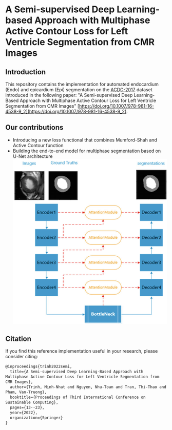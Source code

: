 # A Semi-supervised Deep Learning-based Approach with Multiphase Active Contour Loss for Left Ventricle Segmentation from CMR Images 
## Introduction
This repository contains the implementation for automated endocardium (Endo) and epicardium (Epi) segmentation on the [ACDC-2017](https://www.creatis.insa-lyon.fr/Challenge/acdc/index.html) dataset introduced in the following paper: "A Semi-supervised Deep Learning-Based Approach with Multiphase Active Contour Loss for Left Ventricle Segmentation from CMR Images" [https://doi.org/10.1007/978-981-16-4538-9_2](https://doi.org/10.1007/978-981-16-4538-9_2).
## Our contributions
* Introducing a new loss functional that combines Mumford-Shah and Active Contour function
* Building the end-to-end model for multiphase segmentation based on U-Net architecture
![model](image\model.png)

## Citation
If you find this reference implementation useful in your research, please consider citing:
```
@inproceedings{trinh2022semi,
  title={A Semi-supervised Deep Learning-Based Approach with Multiphase Active Contour Loss for Left Ventricle Segmentation from CMR Images},
  author={Trinh, Minh-Nhat and Nguyen, Nhu-Toan and Tran, Thi-Thao and Pham, Van-Truong},
  booktitle={Proceedings of Third International Conference on Sustainable Computing},
  pages={13--23},
  year={2022},
  organization={Springer}
}
```